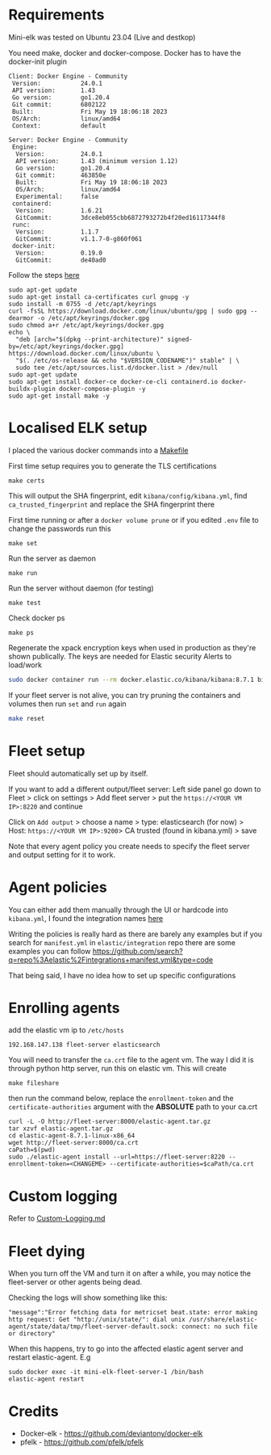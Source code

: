 # Requirements
Mini-elk was tested on Ubuntu 23.04 (Live and destkop)

You need make, docker and docker-compose. Docker has to have the docker-init plugin
```
Client: Docker Engine - Community
 Version:           24.0.1
 API version:       1.43
 Go version:        go1.20.4
 Git commit:        6802122
 Built:             Fri May 19 18:06:18 2023
 OS/Arch:           linux/amd64
 Context:           default

Server: Docker Engine - Community
 Engine:
  Version:          24.0.1
  API version:      1.43 (minimum version 1.12)
  Go version:       go1.20.4
  Git commit:       463850e
  Built:            Fri May 19 18:06:18 2023
  OS/Arch:          linux/amd64
  Experimental:     false
 containerd:
  Version:          1.6.21
  GitCommit:        3dce8eb055cbb6872793272b4f20ed16117344f8
 runc:
  Version:          1.1.7
  GitCommit:        v1.1.7-0-g860f061
 docker-init:
  Version:          0.19.0
  GitCommit:        de40ad0
```

Follow the steps [here](https://docs.docker.com/engine/install/ubuntu/)

```
sudo apt-get update
sudo apt-get install ca-certificates curl gnupg -y
sudo install -m 0755 -d /etc/apt/keyrings
curl -fsSL https://download.docker.com/linux/ubuntu/gpg | sudo gpg --dearmor -o /etc/apt/keyrings/docker.gpg
sudo chmod a+r /etc/apt/keyrings/docker.gpg
echo \
  "deb [arch="$(dpkg --print-architecture)" signed-by=/etc/apt/keyrings/docker.gpg] https://download.docker.com/linux/ubuntu \
  "$(. /etc/os-release && echo "$VERSION_CODENAME")" stable" | \
  sudo tee /etc/apt/sources.list.d/docker.list > /dev/null
sudo apt-get update
sudo apt-get install docker-ce docker-ce-cli containerd.io docker-buildx-plugin docker-compose-plugin -y
sudo apt-get install make -y
```

# Localised ELK setup
I placed the various docker commands into a [Makefile](./Makefile)

First time setup requires you to generate the TLS certifications
```
make certs
```
This will output the SHA fingerprint, edit `kibana/config/kibana.yml`, find `ca_trusted_fingerprint` and replace the SHA fingerprint there

First time running or after a `docker volume prune` or if you edited `.env` file to change the passwords run this
```
make set
```

Run the server as daemon
```
make run
```

Run the server without daemon (for testing)
```
make test
```

Check docker ps
```
make ps
```

Regenerate the xpack encryption keys when used in production as they're shown publically. The keys are needed for Elastic security Alerts to load/work
```bash
sudo docker container run --rm docker.elastic.co/kibana/kibana:8.7.1 bin/kibana-encryption-keys generate
```

If your fleet server is not alive, you can try pruning the containers and volumes then run `set` and `run` again 
```bash
make reset
```
# Fleet setup
Fleet should automatically set up by itself. 

If you want to add a different output/fleet server:
Left side panel go down to Fleet > click on settings > Add fleet server > put the `https://<YOUR VM IP>:8220` and continue

Click on `Add output` > choose a name > type: elasticsearch (for now) > Host: `https://<YOUR VM IP>:9200`> CA trusted (found in kibana.yml) > save

Note that every agent policy you create needs to specify the fleet server and output setting for it to work.

# Agent policies
You can either add them manually through the UI or hardcode into `kibana.yml`, I found the integration names [here](https://epr.elastic.co/search)

Writing the policies is really hard as there are barely any examples but if you search for `manifest.yml` in `elastic/integration` repo there are some examples you can follow
https://github.com/search?q=repo%3Aelastic%2Fintegrations+manifest.yml&type=code

That being said, I have no idea how to set up specific configurations

# Enrolling agents
add the elastic vm ip to `/etc/hosts`

```
192.168.147.138 fleet-server elasticsearch
```
You will need to transfer the `ca.crt` file to the agent vm. The way I did it is through python http server, run this on elastic vm. This will create 
```
make fileshare
```

then run the command below, replace the `enrollment-token` and the `certificate-authorities` argument with the **ABSOLUTE** path to your ca.crt
```
curl -L -O http://fleet-server:8000/elastic-agent.tar.gz
tar xzvf elastic-agent.tar.gz
cd elastic-agent-8.7.1-linux-x86_64
wget http://fleet-server:8000/ca.crt
caPath=$(pwd)
sudo ./elastic-agent install --url=https://fleet-server:8220 --enrollment-token=<CHANGEME> --certificate-authorities=$caPath/ca.crt
```

# Custom logging
Refer to [Custom-Logging.md](./Custom-Logging.md)

# Fleet dying
When you turn off the VM and turn it on after a while, you may notice the fleet-server or other agents being dead.

Checking the logs will show something like this:
```
"message":"Error fetching data for metricset beat.state: error making http request: Get "http://unix/state/": dial unix /usr/share/elastic-agent/state/data/tmp/fleet-server-default.sock: connect: no such file or directory"
```

When this happens, try to go into the affected elastic agent server and restart elastic-agent. E.g
```
sudo docker exec -it mini-elk-fleet-server-1 /bin/bash
elastic-agent restart
```

# Credits
- Docker-elk - https://github.com/deviantony/docker-elk
- pfelk - https://github.com/pfelk/pfelk

 
